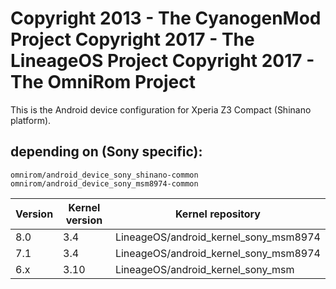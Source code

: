 Copyright 2013 - The CyanogenMod Project
Copyright 2017 - The LineageOS Project
Copyright 2017 - The OmniRom Project
======================================

This is the Android device configuration for Xperia Z3 Compact (Shinano platform).

depending on (Sony specific):
-----------------------------

    omnirom/android_device_sony_shinano-common
    omnirom/android_device_sony_msm8974-common


| Version | Kernel version | Kernel repository                     |
|---------|----------------|---------------------------------------|
| 8.0     | 3.4            | LineageOS/android_kernel_sony_msm8974 |
| 7.1     | 3.4            | LineageOS/android_kernel_sony_msm8974 |
| 6.x     | 3.10           | LineageOS/android_kernel_sony_msm     |
